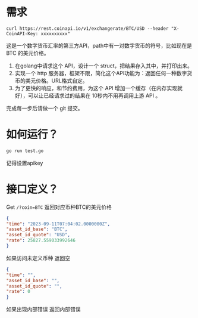 # 需求
```
curl https://rest.coinapi.io/v1/exchangerate/BTC/USD --header "X-CoinAPI-Key: xxxxxxxxxx"
```
这是一个数字货币汇率的第三方API，path中有一对数字货币的符号，比如现在是 BTC 的美元价格。

1. 在golang中请求这个 API，设计一个 struct，把结果存入其中，并打印出来。
2. 实现一个 http 服务器，框架不限，简化这个API功能为：返回任何一种数字货币的美元价格。URL格式自定。
3. 为了更快的响应，和节约费用，为这个 API 增加一个缓存（在内存实现就好），可以让已经请求过的结果在 10秒内不用再调用上游 API 。

完成每一步后请做一个 git 提交。

# 如何运行？

```bash
go run test.go
```
记得设置apikey

# 接口定义？

Get `/?coin=BTC` 返回对应币种BTC的美元价格
```json
{
"time": "2023-09-11T07:04:02.0000000Z",
"asset_id_base": "BTC",
"asset_id_quote": "USD",
"rate": 25827.559033992646
}
```

如果访问未定义币种 返回空
```json
{
"time": "",
"asset_id_base": "",
"asset_id_quote": "",
"rate": 0
}
```

如果出现内部错误 返回内部错误